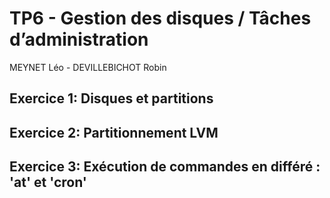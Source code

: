 # TP6 - Gestion des disques / Tâches d’administration
MEYNET Léo - DEVILLEBICHOT Robin

## Exercice 1: Disques et partitions

## Exercice 2: Partitionnement LVM

## Exercice 3: Exécution de commandes en différé : 'at' et 'cron'
